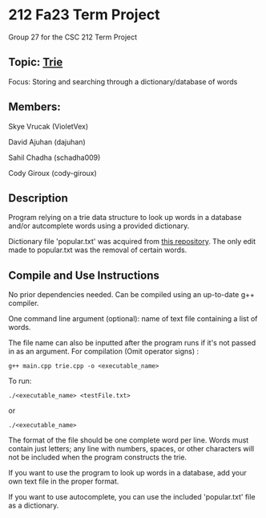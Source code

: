 # 212 Fa23 Term Project
Group 27 for the CSC 212 Term Project

## Topic: [Trie](https://en.wikipedia.org/wiki/Trie)
Focus: Storing and searching through a dictionary/database of words

## Members:
Skye Vrucak  (VioletVex)

David Ajuhan  (dajuhan)

Sahil Chadha  (schadha009)

Cody Giroux  (cody-giroux)

## Description
Program relying on a trie data structure to look up words in a database and/or autcomplete words using a provided dictionary.

Dictionary file 'popular.txt' was acquired from [this repository](https://github.com/dwyl/english-words).
The only edit made to popular.txt was the removal of certain words.

## Compile and Use Instructions
No prior dependencies needed. Can be compiled using an up-to-date g++ compiler.

One command line argument (optional): name of text file containing a list of words.

The file name can also be inputted after the program runs if it's not passed in as an argument.
For compilation (Omit operator signs) :
```
g++ main.cpp trie.cpp -o <executable_name>
```
To run:
```
./<executable_name> <testFile.txt>
```
or
```
./<executable_name>
```

The format of the file should be one complete word per line.
Words must contain just letters; any line with numbers, spaces, or other characters will not be included when the program constructs the trie.

If you want to use the program to look up words in a database, add your own text file in the proper format.

If you want to use autocomplete, you can use the included 'popular.txt' file as a dictionary.
